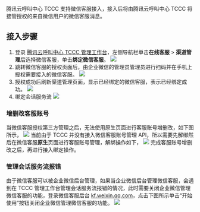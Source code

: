 
腾讯云呼叫中心 TCCC 支持微信客服接入，接入后将由腾讯云呼叫中心 TCCC 将接管授权的来自微信用户的微信客服消息。

## 接入步骤
1. 登录 [腾讯云呼叫中心 TCCC 管理工作台](https://cloud.tencent.com/document/product/679/73497#logintccc)，左侧导航栏单击**在线客服** > **渠道管理**后选择微信客服，单击**绑定微信客服**。
![](https://qcloudimg.tencent-cloud.cn/raw/1cf6e72601c9bad93f2dca42afb635ab.png)
2. 跳转微信客服的授权页面后，由企业微信的管理员管理员进行扫码并在手机上授权需要接入的微信客服。
![](https://qcloudimg.tencent-cloud.cn/raw/e0a87ca7a469007e4901fc6676b79f36.jpg)
3. 授权成功后刷新渠道管理页面，显示已经绑定的微信客服，表示已经绑定成功。
![](https://qcloudimg.tencent-cloud.cn/raw/1e0a09fe6e36049cdcb47e9be1103d1f.png)
4. 绑定会话服务流
![](https://qcloudimg.tencent-cloud.cn/raw/bd8710f81739ebbc5e37103ca5dc8350.gif)


### 增删改客服账号
当微信客服授权第三方管理之后，无法使用原生页面进行客服账号增删改，如下图所示，
![](https://qcloudimg.tencent-cloud.cn/raw/9a27ee2aa1ccbffcb57bf3e135f30eaa.png)
当前由于 TCCC 并没有接入微信客服账号管理 API，所以需要先解绑然后在微信客服**原生**页面进行客服账号管理，解绑操作如下，
![](https://qcloudimg.tencent-cloud.cn/raw/90bda921f7e9600c75a6bbbc5aa67cda.png)
完成客服账号增删改之后，再进行接入绑定操作。


### 管理会话服务流报错
由于微信客服可以被企业微信后台管理，如果当企业微信后台管理微信客服，会遇到在 TCCC 管理工作台管理会话服务流报错的情况，此时需要关闭企业微信管理微信客服的功能，登录微信客服后台 [kf.weixin.qq.com](https://kf.weixin.qq.com)，点击下图所示单击“开始使用”按钮关闭企业微信管理微信客服的功能。
![](https://qcloudimg.tencent-cloud.cn/raw/e7d69236d3be5e34f96ad7a5b9a70e9e.png)
